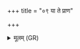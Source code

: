 +++
title = "०९ या ते प्राण"

+++
<details><summary>मूलम् (GR)</summary>

या ते प्राण प्रिया तनू  
या वा ते प्राण प्रेयसी ।  
अथो यद् भेषजं तव  
तस्य नो धेहि जीवसे ॥
</details>